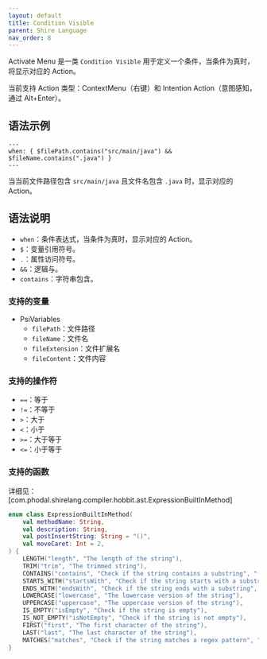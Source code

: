 ```yaml
---
layout: default
title: Condition Visible
parent: Shire Language
nav_order: 8
---
```


Activate Menu 是一类 `Condition Visible` 用于定义一个条件，当条件为真时，将显示对应的 Action。

当前支持 Action 类型：ContextMenu（右键）和 Intention Action（意图感知，通过 Alt+Enter）。

## 语法示例

```shire
---
when: { $filePath.contains("src/main/java") && $fileName.contains(".java") }
---
```

当当前文件路径包含 `src/main/java` 且文件名包含 `.java` 时，显示对应的 Action。

## 语法说明

- `when`：条件表达式，当条件为真时，显示对应的 Action。
- `$`：变量引用符号。
- `.`：属性访问符号。
- `&&`：逻辑与。
- `contains`：字符串包含。

### 支持的变量

- PsiVariables
    - `filePath`：文件路径
    - `fileName`：文件名
    - `fileExtension`：文件扩展名
    - `fileContent`：文件内容

### 支持的操作符

- `==`：等于
- `!=`：不等于
- `>`：大于
- `<`：小于
- `>=`：大于等于
- `<=`：小于等于

### 支持的函数

详细见：[com.phodal.shirelang.compiler.hobbit.ast.ExpressionBuiltInMethod]

```Kotlin
enum class ExpressionBuiltInMethod(
    val methodName: String,
    val description: String,
    val postInsertString: String = "()",
    val moveCaret: Int = 2,
) {
    LENGTH("length", "The length of the string"),
    TRIM("trim", "The trimmed string"),
    CONTAINS("contains", "Check if the string contains a substring", "(\"\")", 2),
    STARTS_WITH("startsWith", "Check if the string starts with a substring", "(\"\")", 2),
    ENDS_WITH("endsWith", "Check if the string ends with a substring", "(\"\")", 2),
    LOWERCASE("lowercase", "The lowercase version of the string"),
    UPPERCASE("uppercase", "The uppercase version of the string"),
    IS_EMPTY("isEmpty", "Check if the string is empty"),
    IS_NOT_EMPTY("isNotEmpty", "Check if the string is not empty"),
    FIRST("first", "The first character of the string"),
    LAST("last", "The last character of the string"),
    MATCHES("matches", "Check if the string matches a regex pattern", "(\"//\")", 3);
}
```
